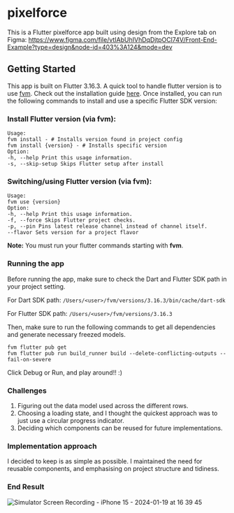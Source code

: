 # pixelforce

This is a Flutter pixelforce app built using design from the Explore tab on Figma:
https://www.figma.com/file/vtIAbUhIVhDqDjtpOCl74V/Front-End-Example?type=design&node-id=403%3A124&mode=dev

## Getting Started

This app is built on Flutter 3.16.3. A quick tool to handle flutter version is to
use [fvm](https://fvm.app/). Check out the installation
guide [here](https://fvm.app/docs/getting_started/installation). Once installed, you can run the
following commands to install and use a specific Flutter SDK version:

### Install Flutter version (via fvm):

```
Usage:
fvm install - # Installs version found in project config
fvm install {version} - # Installs specific version
Option:
-h, --help Print this usage information.
-s, --skip-setup Skips Flutter setup after install
```

### Switching/using Flutter version (via fvm):

```
Usage:
fvm use {version}
Option:
-h, --help Print this usage information.
-f, --force Skips Flutter project checks.
-p, --pin Pins latest release channel instead of channel itself.
--flavor Sets version for a project flavor
```

**Note:** You must run your flutter commands starting with **fvm**.

### Running the app

Before running the app, make sure to check the Dart and Flutter SDK path in your project setting.

For Dart SDK path: `/Users/<user>/fvm/versions/3.16.3/bin/cache/dart-sdk`

For Flutter SDK path: `/Users/<user>/fvm/versions/3.16.3`

Then, make sure to run the following commands to get all dependencies
and generate necessary freezed models.

```
fvm flutter pub get
fvm flutter pub run build_runner build --delete-conflicting-outputs --fail-on-severe
```

Click Debug or Run, and play around!! :)

### Challenges

1. Figuring out the data model used across the different rows.
2. Choosing a loading state, and I thought the quickest approach was to just use a circular progress
   indicator.
3. Deciding which components can be reused for future implementations.

### Implementation approach

I decided to keep is as simple as possible. I maintained the need for reusable components, and emphasising 
on project structure and tidiness.

### End Result
![Simulator Screen Recording - iPhone 15 - 2024-01-19 at 16 39 45](https://github.com/jasonwenlee/pixelforce/assets/36957919/663a8525-ed57-42b0-9be4-a876d3206abe)




